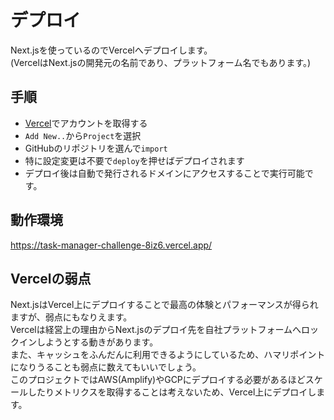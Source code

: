 # デプロイ

Next.jsを使っているのでVercelへデプロイします。  
(VercelはNext.jsの開発元の名前であり、プラットフォーム名でもあります。)

## 手順

- [Vercel](https://vercel.com/)でアカウントを取得する
- `Add New..`から`Project`を選択
- GitHubのリポジトリを選んで`import`
- 特に設定変更は不要で`deploy`を押せばデプロイされます
- デプロイ後は自動で発行されるドメインにアクセスすることで実行可能です。

## 動作環境

https://task-manager-challenge-8iz6.vercel.app/

## Vercelの弱点

Next.jsはVercel上にデプロイすることで最高の体験とパフォーマンスが得られますが、弱点にもなりえます。  
Vercelは経営上の理由からNext.jsのデプロイ先を自社プラットフォームへロックインしようとする動きがあります。  
また、キャッシュをふんだんに利用できるようにしているため、ハマリポイントになりうることも弱点に数えてもいいでしょう。  
このプロジェクトではAWS(Amplify)やGCPにデプロイする必要があるほどスケールしたりメトリクスを取得することは考えないため、Vercel上にデプロイします。